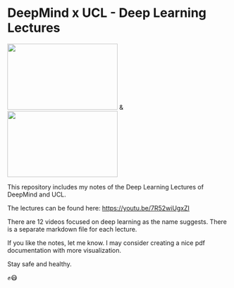 # DeepMind x UCL - Deep Learning Lectures #

<img src="https://github.com/HandeTarcan/DeepMind-x-UCL---Deep-Learning-Lectures-/blob/master/DeepMind.png" width="250" height="150"> & <img src="https://github.com/HandeTarcan/DeepMind-x-UCL---Deep-Learning-Lectures-/blob/master/UCL.png" width="250" height="150">

This repository includes my notes of the Deep Learning Lectures of DeepMind and UCL. 

The lectures can be found here: https://youtu.be/7R52wiUgxZI

There are 12 videos focused on deep learning as the name suggests. There is a separate markdown file for each lecture. 

If you like the notes, let me know. I may consider creating a nice pdf documentation with more visualization.

Stay safe and healthy. 

:fist_raised::mask:
